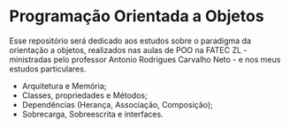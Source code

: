 # Programação Orientada a Objetos

Esse repositório será dedicado aos estudos sobre o paradigma da orientação a objetos, realizados nas aulas de POO na FATEC ZL - ministradas pelo professor Antonio Rodrigues Carvalho Neto - e nos meus estudos particulares.

- Arquitetura e Memória;
- Classes, propriedades e Métodos;
- Dependências (Herança, Associação, Composição);
- Sobrecarga, Sobreescrita e interfaces.

